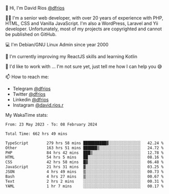 👋 Hi, I'm David Rios [@dfrios](https://github.com/dfrios)

👨‍💻 I'm a senior web developer, with over 20 years of experience with PHP, HTML, CSS and Vanilla JavaScript. I'm also a WordPress, Laravel and Yii developer. Unfortunately, most of my projects are copyrighted and cannot be published on GitHub.

💻 I'm Debian/GNU Linux Admin since year 2000

🌱 I'm currently improving my ReactJS skills and learning Kotlin

💞️ I'd like to work with ... I'm not sure yet, just tell me how I can help you 😅


📫 How to reach me:
* Telegram [@dfrios](https://t.me/dfrios)
* Twitter [@dfrios](https://twitter.com/dfrios)
* Linkedin [@dfrios](https://linkedin.com/in/dfrios)
* Instagram [@david.rios.r](https://instagram.com/david.rios.r)



My WakaTime stats:
<!--START_SECTION:waka-->

```txt
From: 23 May 2023 - To: 08 February 2024

Total Time: 662 hrs 49 mins

TypeScript        279 hrs 58 mins ██████████▓░░░░░░░░░░░░░░   42.24 %
Other             163 hrs 51 mins ██████▒░░░░░░░░░░░░░░░░░░   24.72 %
PHP               84 hrs 42 mins  ███▒░░░░░░░░░░░░░░░░░░░░░   12.78 %
HTML              54 hrs 5 mins   ██░░░░░░░░░░░░░░░░░░░░░░░   08.16 %
CSS               42 hrs 58 mins  █▓░░░░░░░░░░░░░░░░░░░░░░░   06.48 %
JavaScript        21 hrs 31 mins  ▓░░░░░░░░░░░░░░░░░░░░░░░░   03.25 %
JSON              4 hrs 49 mins   ▒░░░░░░░░░░░░░░░░░░░░░░░░   00.73 %
Bash              4 hrs 27 mins   ▒░░░░░░░░░░░░░░░░░░░░░░░░   00.67 %
Text              2 hrs 2 mins    ░░░░░░░░░░░░░░░░░░░░░░░░░   00.31 %
YAML              1 hr 7 mins     ░░░░░░░░░░░░░░░░░░░░░░░░░   00.17 %
```

<!--END_SECTION:waka-->
